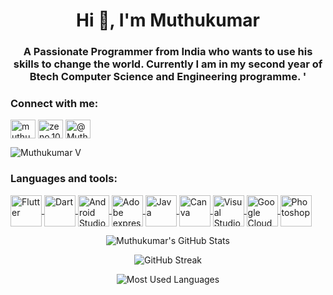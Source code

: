 <h1 align="center">Hi 👋, I'm Muthukumar</h1>
<h3 align="center"> A Passionate Programmer from India who wants to use his skills to change the world. Currently I am in my second year of  Btech Computer Science and Engineering programme. ' </h3>

<h3 align="left">Connect with me:</h3>
<p align="left">
<a href=" www.linkedin.com/in/muthukumar-v-143418247" target="blank"><img align="center" src="https://raw.githubusercontent.com/rahuldkjain/github-profile-readme-generator/master/src/images/icons/Social/linked-in-alt.svg" alt="muthukumar-v-143418247" height="30" width="40" /></a>
<a href="https://instagram.com/zeno.100" target="blank"><img align="center" src="https://raw.githubusercontent.com/rahuldkjain/github-profile-readme-generator/master/src/images/icons/Social/instagram.svg" alt="zeno.100" height="30" width="40" /></a>
<a href="https://twitter.com/MuthuV001" target="blank"><img align="center" src="https://www.freepnglogos.com/x-logo-png-twitter-0.jpg" alt="@MuthuV001
" height="30" width="40" /></a>

  
<p align="left"> <img src="https://komarev.com/ghpvc/?username=muthu004&label=Profile views&color=0e75b6&style=flat" alt="Muthukumar V" /> </p>
</p>


<h3 align="left">Languages and tools:</h3>
<p align="left"> <a href="https://flutter.dev/" target="blank" > <img align="center" src="https://cdn.jsdelivr.net/gh/devicons/devicon/icons/flutter/flutter-original.svg" alt="Flutter" width="50" height="50"/> </a>
<a href="https://dart.dev/" target="blank" > <img align="center" src="https://cdn.jsdelivr.net/gh/devicons/devicon/icons/dart/dart-original.svg" alt="Dart" width="50" height="50"/> </a>
<a href="https://developer.android.com/studio" target="blank" > <img align="center" src="https://2.bp.blogspot.com/-tzm1twY_ENM/XlCRuI0ZkRI/AAAAAAAAOso/BmNOUANXWxwc5vwslNw3WpjrDlgs9PuwQCLcBGAsYHQ/s1600/pasted%2Bimage%2B0.png" alt="Android Studio" width="50" height="50"/> </a>  
<a href="https://www.adobe.com/express/" target="blank"> <img align="center"src="https://store-images.s-microsoft.com/image/apps.48249.14075264175091512.e6069598-be57-4d96-bc28-bbca35469576.15acb55f-0e71-4ece-a5ac-d02eeefef83f" alt="Adobe express" width="50" height="50"/> </a>
<a href="https://www.oracle.com/in/java/" target="blank"> <img align="center"src="https://cdn.jsdelivr.net/gh/devicons/devicon/icons/java/java-original.svg" alt="Java" width="50" height="50"/> </a>
<a href="https://www.canva.com/" target="blank"> <img align="center"src="https://cdn.jsdelivr.net/gh/devicons/devicon/icons/canva/canva-original.svg" alt="Canva" width="50" height="50"/> </a>
<a href="https://code.visualstudio.com/" target="blank"> <img align="center"src="https://cdn.jsdelivr.net/gh/devicons/devicon/icons/vscode/vscode-original.svg" alt="Visual Studio Code" width="50" height="50"/> </a>
<a href="https://cloud.google.com/" target="blank"> <img align="center"src="https://cdn.jsdelivr.net/gh/devicons/devicon/icons/googlecloud/googlecloud-original.svg" alt="Google Cloud" width="50" height="50"/> </a>
<a href="https://www.adobe.com/in/products/photoshop.html" target="blank"> <img align="center"src="https://cdn.pixabay.com/photo/2015/11/27/10/55/photoshop-1065296_1280.jpg" alt="Photoshop" width="50" height="50"/> </a>
</p>

<div class="stats" align="center">

![Muthukumar's GitHub Stats](https://github-readme-stats.vercel.app/api?username=muthu004)

![GitHub Streak](https://streak-stats.demolab.com/?user=muthu004)

![Most Used Languages](https://github-readme-stats.vercel.app/api/top-langs/?username=muthu004&layout=compact&show_icons=true&theme=algolia&border_radius=20)
</div>
